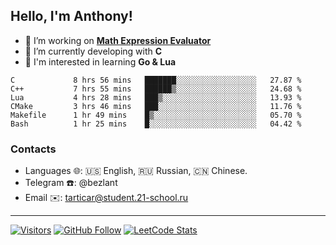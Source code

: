 ## Hello, I'm Anthony!
 
- 🔭 I’m working on **[Math Expression Evaluator](https://github.com/bezlant/math_expression_evaluator)**
- 🌱 I’m currently developing with **C**
- 🧐 I'm interested in learning **Go & Lua**

<!--START_SECTION:waka-->

```text
C             8 hrs 56 mins   ███████░░░░░░░░░░░░░░░░░░   27.87 %
C++           7 hrs 55 mins   ██████▒░░░░░░░░░░░░░░░░░░   24.68 %
Lua           4 hrs 28 mins   ███▒░░░░░░░░░░░░░░░░░░░░░   13.93 %
CMake         3 hrs 46 mins   ███░░░░░░░░░░░░░░░░░░░░░░   11.76 %
Makefile      1 hr 49 mins    █▒░░░░░░░░░░░░░░░░░░░░░░░   05.70 %
Bash          1 hr 25 mins    █░░░░░░░░░░░░░░░░░░░░░░░░   04.42 %
```

<!--END_SECTION:waka-->
### Contacts
- Languages 🌐: 🇺🇸 English, 🇷🇺 Russian, 🇨🇳 Chinese.
- Telegram ☎️: @bezlant
- Email ✉️: tarticar@student.21-school.ru
---
[![Visitors](https://shields-io-visitor-counter.herokuapp.com/badge?page=bezlant.bezlant&label=visitors&logo=Codeforces&style=for-the-badge&labelColor=black&color=forestgreen)](https://www.youtube.com/watch?v=dQw4w9WgXcQ)
[![GitHub Follow](https://img.shields.io/github/followers/bezlant?label=follow&logo=github&style=for-the-badge&labelColor=black)](https://github.com/bezlant)
[![LeetCode Stats](https://img.shields.io/badge/dynamic/json?style=for-the-badge&labelColor=black&color=darkorange&label=Solved&query=solvedOverTotal&url=https%3A%2F%2Fleetcode-badge.vercel.app%2Fapi%2Fusers%2Fbezlant&logo=leetcode&logoColor=yellow)](https://leetcode.com/bezlant/)
